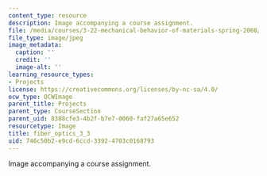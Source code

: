 ```yaml
---
content_type: resource
description: Image accompanying a course assignment.
file: /media/courses/3-22-mechanical-behavior-of-materials-spring-2008/746c50b2e9cd6ccd33924703c0168793_fiber_optics_3_3.jpg
file_type: image/jpeg
image_metadata:
  caption: ''
  credit: ''
  image-alt: ''
learning_resource_types:
- Projects
license: https://creativecommons.org/licenses/by-nc-sa/4.0/
ocw_type: OCWImage
parent_title: Projects
parent_type: CourseSection
parent_uid: 8388cfe3-4b2f-b7e7-0060-faf27a65e652
resourcetype: Image
title: fiber_optics_3_3
uid: 746c50b2-e9cd-6ccd-3392-4703c0168793
---
```

Image accompanying a course assignment.